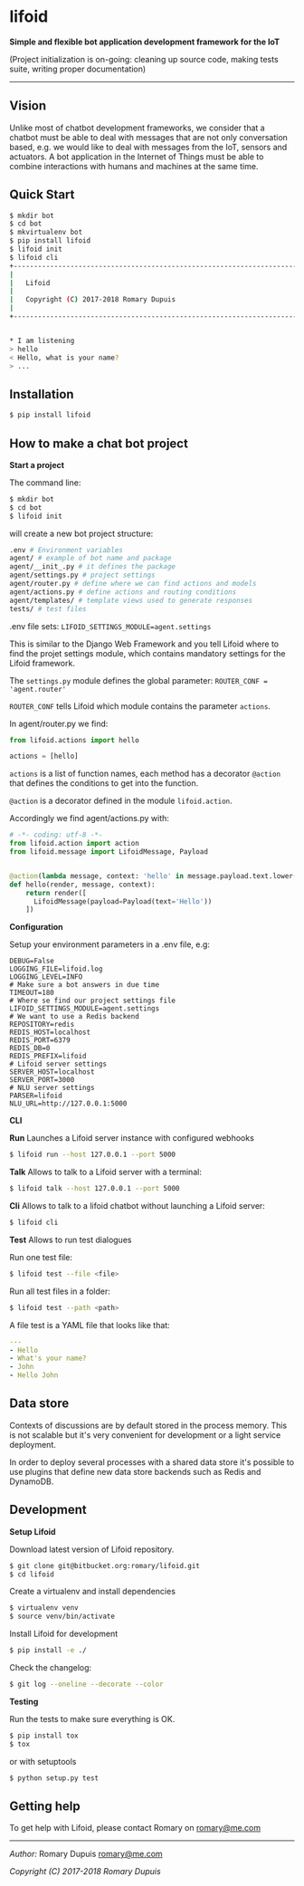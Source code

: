 # lifoid #

**Simple and flexible bot application development framework for the IoT**

(Project initialization is on-going: cleaning up source code, making tests suite, writing proper documentation)

---

## Vision ##

Unlike most of chatbot development frameworks, we consider that a chatbot must be able to deal with messages that are not only conversation based, e.g. we would like to deal with messages from the IoT, sensors and actuators. A bot application in the Internet of Things must be able to combine interactions with humans and machines at the same time. 

## Quick Start ##

```bash
$ mkdir bot
$ cd bot
$ mkvirtualenv bot
$ pip install lifoid
$ lifoid init
$ lifoid cli
+-----------------------------------------------------------------------------+
|                                                                             |
|   Lifoid                                                                    |
|                                                                             |
|   Copyright (C) 2017-2018 Romary Dupuis                                     |
|                                                                             |
+-----------------------------------------------------------------------------+


* I am listening
> hello
< Hello, what is your name?
> ... 
```

## Installation ##

```bash
$ pip install lifoid
```

## How to make a chat bot project ##

**Start a project**

The command line:
```bash
$ mkdir bot
$ cd bot
$ lifoid init
```

will create a new bot project structure:

```bash
.env # Environment variables
agent/ # example of bot name and package
agent/__init_.py # it defines the package
agent/settings.py # project settings 
agent/router.py # define where we can find actions and models
agent/actions.py # define actions and routing conditions
agent/templates/ # template views used to generate responses
tests/ # test files
```

.env file sets:
``
LIFOID_SETTINGS_MODULE=agent.settings
``

This is similar to the Django Web Framework and you tell Lifoid where to
find the projet settings module, which contains mandatory settings for
the Lifoid framework.


The ``settings.py`` module defines the global parameter:
``
ROUTER_CONF = 'agent.router'
`` 

``
ROUTER_CONF
``
tells Lifoid which module contains the parameter ``actions``.

In agent/router.py we find:

```python
from lifoid.actions import hello

actions = [hello]
```

``actions`` is a list of function names, each method has a decorator ``@action`` that defines
the conditions to get into the function.

``
@action
``
is a decorator defined in the module ``lifoid.action``.

Accordingly we find agent/actions.py with:

```python
# -*- coding: utf-8 -*-
from lifoid.action import action
from lifoid.message import LifoidMessage, Payload


@action(lambda message, context: 'hello' in message.payload.text.lower())
def hello(render, message, context):
    return render([
      LifoidMessage(payload=Payload(text='Hello'))
    ])
```

**Configuration**

Setup your environment parameters in a .env file, e.g:

```
DEBUG=False
LOGGING_FILE=lifoid.log
LOGGING_LEVEL=INFO
# Make sure a bot answers in due time
TIMEOUT=180
# Where se find our project settings file
LIFOID_SETTINGS_MODULE=agent.settings
# We want to use a Redis backend
REPOSITORY=redis
REDIS_HOST=localhost
REDIS_PORT=6379
REDIS_DB=0
REDIS_PREFIX=lifoid
# Lifoid server settings
SERVER_HOST=localhost
SERVER_PORT=3000
# NLU server settings
PARSER=lifoid
NLU_URL=http://127.0.0.1:5000
```

**CLI**

**Run** Launches a Lifoid server instance with configured webhooks
```bash
$ lifoid run --host 127.0.0.1 --port 5000
```

**Talk** Allows to talk to a Lifoid server with a terminal:
```bash
$ lifoid talk --host 127.0.0.1 --port 5000
```

**Cli** Allows to talk to a lifoid chatbot without launching a Lifoid server:
```bash
$ lifoid cli
```

**Test** Allows to run test dialogues

Run one test file:

```bash
$ lifoid test --file <file>
```

Run all test files in a folder:

```bash
$ lifoid test --path <path>
```

A file test is a YAML file that looks like that:

```yaml
---
- Hello
- What's your name?
- John
- Hello John
```

## Data store ##

Contexts of discussions are by default stored in the process memory.
This is not scalable but it's very convenient for development or a light service deployment.

In order to deploy several processes with a shared data store it's possible to use plugins that define new data store backends such as Redis and DynamoDB.

## Development ##

**Setup Lifoid**

Download latest version of Lifoid repository.

```bash
$ git clone git@bitbucket.org:romary/lifoid.git
$ cd lifoid
```

Create a virtualenv and install dependencies

```bash
$ virtualenv venv
$ source venv/bin/activate
```

Install Lifoid for development
```bash
$ pip install -e ./
```

Check the changelog:
```bash
$ git log --oneline --decorate --color
```

**Testing**

Run the tests to make sure everything is OK.

```bash
$ pip install tox
$ tox
```
 
or with setuptools
```bash
$ python setup.py test
```

## Getting help

To get help with Lifoid, please contact Romary on romary@me.com


---

*Author:*   Romary Dupuis <romary@me.com>

*Copyright (C) 2017-2018 Romary Dupuis*



